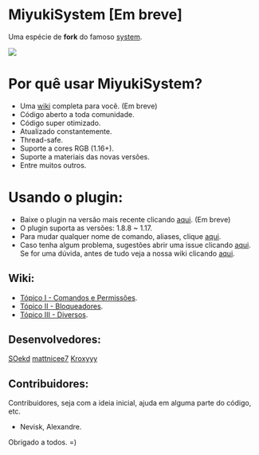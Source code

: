 # MiyukiSystem [Em breve]

Uma espécie de **fork** do famoso [system](https://github.com/eduardo-mior/System).

![](https://media.giphy.com/media/WbanOzR9wjAjddGtLf/giphy.gif)

# Por quê usar MiyukiSystem?

* Uma [wiki]("https://github.com/SOekd/MiyukiSystem/wiki") completa para você. (Em breve)
* Código aberto a toda comunidade.
* Código super otimizado.
* Atualizado constantemente.
* Thread-safe.
* Suporte a cores RGB (1.16+).
* Suporte a materiais das novas versões.
* Entre muitos outros.


# Usando o plugin:

* Baixe o plugin na versão mais recente clicando [aqui](https://github.com/SOekd/MiyukiSystem/releases/latest). (Em breve)
* O plugin suporta as versões: 1.8.8 ~ 1.17.
* Para mudar qualquer nome de comando, aliases, clique [aqui](https://github.com/SOekd/MiyukiSystem/blob/master/src/main/resources/commands.yml).
* Caso tenha algum problema, sugestões abrir uma issue clicando [aqui](https://github.com/SOekd/MiyukiSystem/issues).
Se for uma dúvida, antes de tudo veja a nossa wiki clicando [aqui]("miyukisystem.gitbook.io/wiki/introducao").

## Wiki:

* [Tópico I - Comandos e Permissões]("https://github.com/SOekd/MiyukiSystem/wiki/MiyukiSystem---Comandos").
* [Tópico II - Bloqueadores]("https://github.com/SOekd/MiyukiSystem/wiki/MiyukiSystem---Bloqueadores").
* [Tópico III - Diversos]("https://github.com/SOekd/MiyukiSystem/wiki/MiyukiSystem---Diversos").

## Desenvolvedores:

[SOekd](https://github.com/SOekd) [mattnicee7](https://github.com/mattnicee7) [Kroxyyy](https://github.com/kroxyyy)

## Contribuidores:

Contribuidores, seja com a ideia inicial, ajuda em alguma parte do  código, etc.

* Nevisk, Alexandre.


Obrigado a todos. =)


